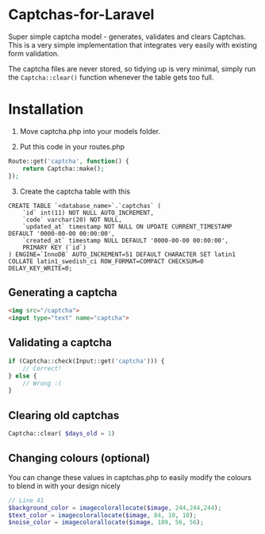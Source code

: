 Captchas-for-Laravel
====================

Super simple captcha model - generates, validates and clears Captchas. This is a very simple implementation that integrates very easily with existing form validation.

The captcha files are never stored, so tidying up is very minimal, simply run the ``Captcha::clear()`` function whenever the table gets too full.

Installation
============

1) Move captcha.php into your models folder.

2) Put this code in your routes.php
```PHP
Route::get('captcha', function() {
	return Captcha::make();
});
```
3) Create the captcha table with this
```MySQL
CREATE TABLE `<database_name>`.`captchas` (
	`id` int(11) NOT NULL AUTO_INCREMENT,
	`code` varchar(20) NOT NULL,
	`updated_at` timestamp NOT NULL ON UPDATE CURRENT_TIMESTAMP DEFAULT '0000-00-00 00:00:00',
	`created_at` timestamp NULL DEFAULT '0000-00-00 00:00:00',
	PRIMARY KEY (`id`)
) ENGINE=`InnoDB` AUTO_INCREMENT=51 DEFAULT CHARACTER SET latin1 COLLATE latin1_swedish_ci ROW_FORMAT=COMPACT CHECKSUM=0 DELAY_KEY_WRITE=0;
```

Generating a captcha
--------------------
```HTML
<img src="/captcha">
<input type="text" name="captcha">
```

Validating a captcha
--------------------
```PHP
if (Captcha::check(Input::get('captcha'))) {
	// Correct!
} else {
	// Wrong :(
}
```

Clearing old captchas
---------------------
```PHP
Captcha::clear( $days_old = 1)
```

Changing colours (optional)
----------------
You can change these values in captchas.php to easily modify the colours to blend in with your design nicely
```PHP
// Line 41
$background_color = imagecolorallocate($image, 244,244,244);
$text_color = imagecolorallocate($image, 84, 10, 10);
$noise_color = imagecolorallocate($image, 189, 56, 56);
```
